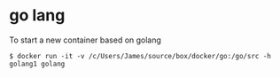 # go lang

To start a new container based on golang

```
$ docker run -it -v /c/Users/James/source/box/docker/go:/go/src -h golang1 golang
```
